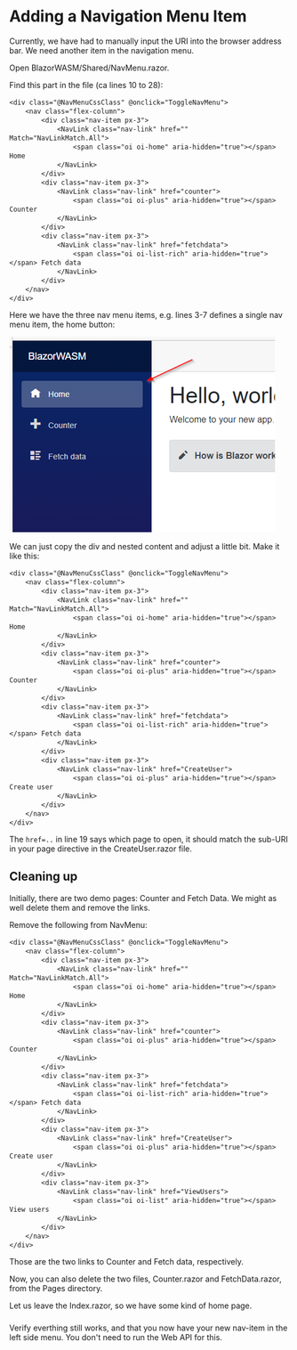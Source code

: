 # Adding a Navigation Menu Item

Currently, we have had to manually input the URI into the browser address bar. We need another item in the navigation menu.

Open BlazorWASM/Shared/NavMenu.razor.

Find this part in the file (ca lines 10 to 28):

```razor{3-7}
<div class="@NavMenuCssClass" @onclick="ToggleNavMenu">
    <nav class="flex-column">
        <div class="nav-item px-3">
            <NavLink class="nav-link" href="" Match="NavLinkMatch.All">
                <span class="oi oi-home" aria-hidden="true"></span> Home
            </NavLink>
        </div>
        <div class="nav-item px-3">
            <NavLink class="nav-link" href="counter">
                <span class="oi oi-plus" aria-hidden="true"></span> Counter
            </NavLink>
        </div>
        <div class="nav-item px-3">
            <NavLink class="nav-link" href="fetchdata">
                <span class="oi oi-list-rich" aria-hidden="true"></span> Fetch data
            </NavLink>
        </div>
    </nav>
</div>
```

Here we have the three nav menu items, e.g. lines 3-7 defines a single nav menu item, the home button:

![](Resources/NavMenuItemHome.png)

We can just copy the div and nested content and adjust a little bit. Make it like this:

```razor{18-22}
<div class="@NavMenuCssClass" @onclick="ToggleNavMenu">
    <nav class="flex-column">
        <div class="nav-item px-3">
            <NavLink class="nav-link" href="" Match="NavLinkMatch.All">
                <span class="oi oi-home" aria-hidden="true"></span> Home
            </NavLink>
        </div>
        <div class="nav-item px-3">
            <NavLink class="nav-link" href="counter">
                <span class="oi oi-plus" aria-hidden="true"></span> Counter
            </NavLink>
        </div>
        <div class="nav-item px-3">
            <NavLink class="nav-link" href="fetchdata">
                <span class="oi oi-list-rich" aria-hidden="true"></span> Fetch data
            </NavLink>
        </div>
        <div class="nav-item px-3">
            <NavLink class="nav-link" href="CreateUser">
                <span class="oi oi-plus" aria-hidden="true"></span> Create user
            </NavLink>
        </div>
    </nav>
</div>
```

The `href=..` in line 19 says which page to open, it should match the sub-URI in your page directive in the CreateUser.razor file.

## Cleaning up

Initially, there are two demo pages: Counter and Fetch Data. We might as well delete them and remove the links.

Remove the following from NavMenu:

```razor{8-17}
<div class="@NavMenuCssClass" @onclick="ToggleNavMenu">
    <nav class="flex-column">
        <div class="nav-item px-3">
            <NavLink class="nav-link" href="" Match="NavLinkMatch.All">
                <span class="oi oi-home" aria-hidden="true"></span> Home
            </NavLink>
        </div>
        <div class="nav-item px-3">
            <NavLink class="nav-link" href="counter">
                <span class="oi oi-plus" aria-hidden="true"></span> Counter
            </NavLink>
        </div>
        <div class="nav-item px-3">
            <NavLink class="nav-link" href="fetchdata">
                <span class="oi oi-list-rich" aria-hidden="true"></span> Fetch data
            </NavLink>
        </div>
        <div class="nav-item px-3">
            <NavLink class="nav-link" href="CreateUser">
                <span class="oi oi-plus" aria-hidden="true"></span> Create user
            </NavLink>
        </div>
        <div class="nav-item px-3">
            <NavLink class="nav-link" href="ViewUsers">
                <span class="oi oi-list" aria-hidden="true"></span> View users
            </NavLink>
        </div>
    </nav>
</div>
```

Those are the two links to Counter and Fetch data, respectively.

Now, you can also delete the two files, Counter.razor and FetchData.razor, from the Pages directory.

Let us leave the Index.razor, so we have some kind of home page.


###
Verify everthing still works, and that you now have your new nav-item in the left side menu. You don't need to run the Web API for this.